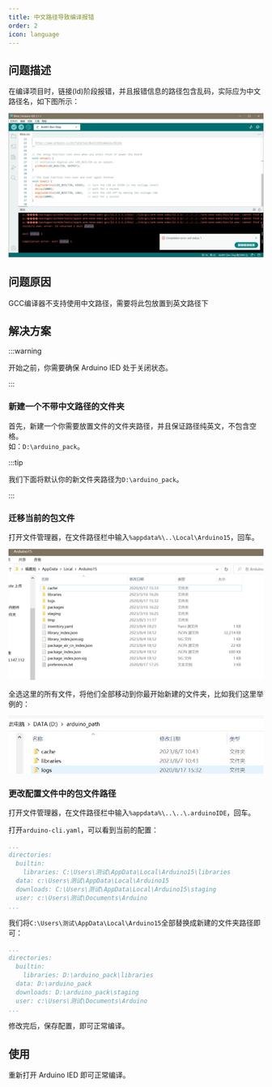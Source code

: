 ```yaml
---
title: 中文路径导致编译报错
order: 2
icon: language
---
```


## 问题描述

在编译项目时，链接(ld)阶段报错，并且报错信息的路径包含乱码，实际应为中文路径名，如下图所示：

![报错信息](img/b7234f940fa8376598890f87814875eb.png)

## 问题原因

GCC编译器不支持使用中文路径，需要将此包放置到英文路径下

## 解决方案

:::warning

开始之前，你需要确保 Arduino IED 处于关闭状态。

:::

### 新建一个不带中文路径的文件夹

首先，新建一个你需要放置文件的文件夹路径，并且保证路径纯英文，不包含空格。  
如：`D:\arduino_pack`。

:::tip

我们下面将默认你的新文件夹路径为`D:\arduino_pack`。

:::

### 迁移当前的包文件

打开文件管理器，在文件路径栏中输入`%appdata%\..\Local\Arduino15`，回车。

![Arduino15文件夹](img/QQ截图20230807104205(1).png)

全选这里的所有文件，将他们全部移动到你最开始新建的文件夹，比如我们这里举例的：

![移动后](img/QQ截图20230807104451(1).png)

### 更改配置文件中的包文件路径

打开文件管理器，在文件路径栏中输入`%appdata%\..\..\.arduinoIDE`，回车。

打开`arduino-cli.yaml`，可以看到当前的配置：

```yaml {4-6}
...
directories:
  builtin:
    libraries: C:\Users\测试\AppData\Local\Arduino15\libraries
  data: c:\Users\测试\AppData\Local\Arduino15
  downloads: C:\Users\测试\AppData\Local\Arduino15\staging
  user: c:\Users\测试\Documents\Arduino
...
```

我们将`C:\Users\测试\AppData\Local\Arduino15`全部替换成新建的文件夹路径即可：

```yaml {4-6}
...
directories:
  builtin:
    libraries: D:\arduino_pack\libraries
  data: D:\arduino_pack
  downloads: D:\arduino_pack\staging
  user: c:\Users\测试\Documents\Arduino
...
```

修改完后，保存配置，即可正常编译。

## 使用

重新打开 Arduino IED 即可正常编译。
